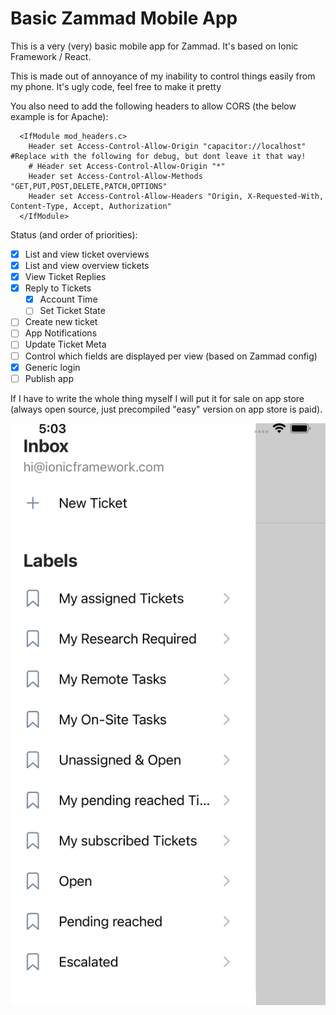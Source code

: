 # Basic Zammad Mobile App

This is a very (very) basic mobile app for Zammad.  It's based on Ionic Framework / React.

This is made out of annoyance of my inability to control things easily from my phone.  It's ugly code, feel free to make it pretty

You also need to add the following headers to allow CORS (the below example is for Apache):


```
  <IfModule mod_headers.c>
    Header set Access-Control-Allow-Origin "capacitor://localhost" #Replace with the following for debug, but dont leave it that way!
    # Header set Access-Control-Allow-Origin "*"
    Header set Access-Control-Allow-Methods "GET,PUT,POST,DELETE,PATCH,OPTIONS"
    Header set Access-Control-Allow-Headers "Origin, X-Requested-With, Content-Type, Accept, Authorization"
  </IfModule>
```

Status (and order of priorities):

- [X] List and view ticket overviews
- [X] List and view overview tickets
- [X] View Ticket Replies
- [X] Reply to Tickets
    - [X] Account Time
    - [ ] Set Ticket State
- [ ] Create new ticket
- [ ] App Notifications
- [ ] Update Ticket Meta
- [ ] Control which fields are displayed per view (based on Zammad config)
- [X] Generic login
- [ ] Publish app

If I have to write the whole thing myself I will put it for sale on app store (always open source, just precompiled "easy" version on app store is paid). 

![Screenshot](screenshot.png)